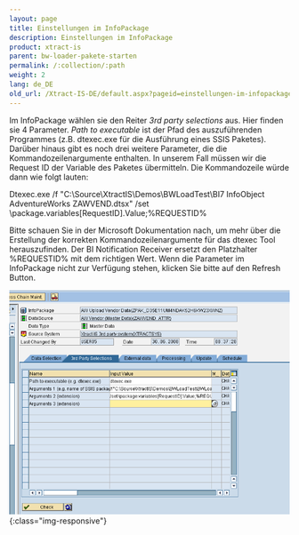 ```yaml
---
layout: page
title: Einstellungen im InfoPackage
description: Einstellungen im InfoPackage
product: xtract-is
parent: bw-loader-pakete-starten
permalink: /:collection/:path
weight: 2
lang: de_DE
old_url: /Xtract-IS-DE/default.aspx?pageid=einstellungen-im-infopackage
---
```


Im InfoPackage wählen sie den Reiter *3rd party selections* aus. Hier finden sie 4 Parameter. *Path to executable* ist der Pfad des auszuführenden Programmes (z.B. dtexec.exe für die Ausführung eines SSIS Paketes). Darüber hinaus gibt es noch drei weitere Parameter, die die Kommandozeilenargumente enthalten. In unserem Fall müssen wir die Request ID der Variable des Paketes übermitteln. Die Kommandozeile würde dann wie folgt lauten:

Dtexec.exe /f "C:\Source\XtractIS\Demos\BWLoadTest\BI7 InfoObject AdventureWorks ZAWVEND.dtsx" /set \package.variables[RequestID].Value;%REQUESTID%

Bitte schauen Sie in der Microsoft Dokumentation nach, um mehr über die Erstellung der korrekten Kommandozeilenargumente für das dtexec Tool herauszufinden. Der BI Notification Receiver ersetzt den Platzhalter %REQUESTID% mit dem richtigen Wert.
Wenn die Parameter im InfoPackage nicht zur Verfügung stehen, klicken Sie bitte auf den Refresh Button.

![Notification-Server-Settings-InfoPackage](/img/content/Notification-Server-Settings-InfoPackage.png){:class="img-responsive"}


